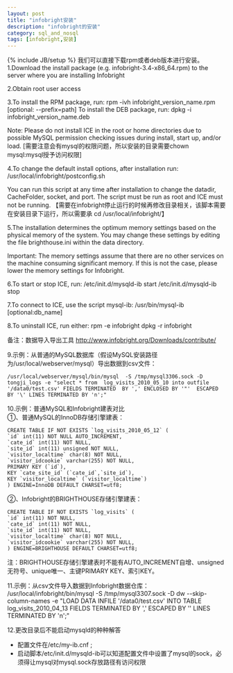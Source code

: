 ```yaml
---
layout: post
title: "infobright安装"
description: "infobright的安装"
category: sql_and_nosql
tags: [infobright,安装]
---
```

{% include JB/setup %}
我们可以直接下载rpm或者deb版本进行安装。 
1.Download the install package (e.g. infobright-3.4-x86_64.rpm) to the server where you are installing Infobright 

2.Obtain root user access 

3.To install the RPM package, run: 
rpm -ivh infobright_version_name.rpm [optional: --prefix=path] 
To install the DEB package, run: 
dpkg -i infobright_version_name.deb 

Note: Please do not install ICE in the root or home directories due to possible MySQL permission checking issues during install, start up, and/or load. [需要注意会有mysql的权限问题，所以安装的目录需要chown mysql:mysql授予访问权限] 

4.To change the default install options, after installation run: 
/usr/local/infobright/postconfig.sh 

You can run this script at any time after installation to change the datadir, CacheFolder, socket, and port. The script must be run as root and ICE must not be running. 【需要在infobright停止运行的时候再修改目录相关，该脚本需要在安装目录下运行，所以需要承 cd /usr/local/infobright/】 

5.The installation determines the optimum memory settings based on the physical memory of the system. You may change these settings by editing the file brighthouse.ini within the data directory. 

Important: The memory settings assume that there are no other services on the machine consuming significant memory. If this is not the case, please lower the memory settings for Infobright. 

6.To start or stop ICE, run: 
/etc/init.d/mysqld-ib start 
/etc/init.d/mysqld-ib stop 

7.To connect to ICE, use the script mysql-ib: 
/usr/bin/mysql-ib [optional:db_name] 

8.To uninstall ICE, run either: 
rpm -e infobright 
dpkg -r infobright 
 
备注：数据导入导出工具 http://www.infobright.org/Downloads/contribute/

9.示例：从普通的MySQL数据库（假设MySQL安装路径为/usr/local/webserver/mysql）导出数据到csv文件： 
    
    /usr/local/webserver/mysql/bin/mysql  -S /tmp/mysql3306.sock -D tongji_logs -e "select * from  log_visits_2010_05_10 into outfile '/data0/test.csv' FIELDS TERMINATED  BY ',' ENCLOSED BY '"'  ESCAPED BY '\' LINES TERMINATED BY 'n';" 

10.示例：普通MySQL和Infobright建表对比     
①、普通MySQL的InnoDB存储引擎建表： 

    CREATE TABLE IF NOT EXISTS `log_visits_2010_05_12` ( 
    `id` int(11) NOT NULL AUTO_INCREMENT, 
    `cate_id` int(11) NOT NULL, 
    `site_id` int(11) unsigned NOT NULL, 
    `visitor_localtime` char(8) NOT NULL, 
    `visitor_idcookie` varchar(255) NOT NULL, 
    PRIMARY KEY (`id`), 
    KEY `cate_site_id` (`cate_id`,`site_id`), 
    KEY `visitor_localtime` (`visitor_localtime`) 
    ) ENGINE=InnoDB DEFAULT CHARSET=utf8; 
②、Infobright的BRIGHTHOUSE存储引擎建表： 

    CREATE TABLE IF NOT EXISTS `log_visits` ( 
    `id` int(11) NOT NULL, 
    `cate_id` int(11) NOT NULL, 
    `site_id` int(11) NOT NULL, 
    `visitor_localtime` char(8) NOT NULL, 
    `visitor_idcookie` varchar(255) NOT NULL, 
    ) ENGINE=BRIGHTHOUSE DEFAULT CHARSET=utf8; 

注：BRIGHTHOUSE存储引擎建表时不能有AUTO_INCREMENT自增、unsigned无符号、unique唯一、主键PRIMARY KEY、索引KEY。 

11.示例：从csv文件导入数据到Infobright数据仓库： 
/usr/local/infobright/bin/mysql  -S /tmp/mysql3307.sock -D dw --skip-column-names -e "LOAD DATA INFILE  '/data0/test.csv' INTO TABLE log_visits_2010_04_13 FIELDS TERMINATED BY  ',' ESCAPED BY '\' LINES TERMINATED BY 'n';" 

12.更改目录后不能启动mysqld的种种解答 

- 配置文件在/etc/my-ib.cnf ;
- 启动脚本/etc/init.d/mysqld-ib可以知道配置文件中设置了mysql的sock，必须得让mysql对mysql.sock存放路径有访问权限
 